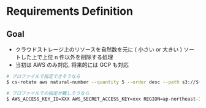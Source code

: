 # Requirements Definition

## Goal

- クラウドストレージ上のリソースを自然数を元に ( 小さい or 大きい ) ソートした上で上位 n 件以外を削除する処理
- 当初は AWS のみ対応, 将来的には GCP も対応

```bash
# プロファイルで指定できそうなら
$ cs-rotate aws natural-number --quantity 5 --order desc --path s3://${BUCKET}/${PREFIX} --aws-profile ${AWS_PROFILE_NAME}

# プロファイルでの指定が難しそうなら
$ AWS_ACCESS_KEY_ID=XXX AWS_SECRET_ACCESS_KEY=xxx REGION=ap-northeast-1 cs-rotate aws natural-number --quantity 5 --order desc --path s3://${BUCKET}/${PREFIX}
```

